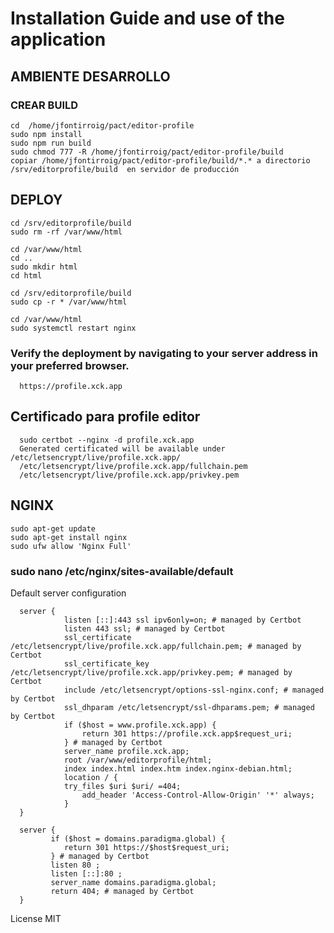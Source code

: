 # Installation Guide and use of the application

## AMBIENTE DESARROLLO

### CREAR BUILD

```   
cd  /home/jfontirroig/pact/editor-profile
sudo npm install
sudo npm run build
sudo chmod 777 -R /home/jfontirroig/pact/editor-profile/build
copiar /home/jfontirroig/pact/editor-profile/build/*.* a directorio /srv/editorprofile/build  en servidor de producción
```

## DEPLOY 

```
cd /srv/editorprofile/build
sudo rm -rf /var/www/html

cd /var/www/html
cd ..
sudo mkdir html
cd html

cd /srv/editorprofile/build
sudo cp -r * /var/www/html

cd /var/www/html
sudo systemctl restart nginx
```

###  Verify the deployment by navigating to your server address in your preferred browser.

```
  https://profile.xck.app
```

## Certificado para profile editor

```
  sudo certbot --nginx -d profile.xck.app
  Generated certificated will be available under /etc/letsencrypt/live/profile.xck.app/
  /etc/letsencrypt/live/profile.xck.app/fullchain.pem
  /etc/letsencrypt/live/profile.xck.app/privkey.pem
```

## NGINX

```
sudo apt-get update
sudo apt-get install nginx
sudo ufw allow 'Nginx Full'
```


### sudo nano /etc/nginx/sites-available/default

Default server configuration

``` 
  server {
            listen [::]:443 ssl ipv6only=on; # managed by Certbot
            listen 443 ssl; # managed by Certbot
            ssl_certificate /etc/letsencrypt/live/profile.xck.app/fullchain.pem; # managed by Certbot
            ssl_certificate_key /etc/letsencrypt/live/profile.xck.app/privkey.pem; # managed by Certbot
            include /etc/letsencrypt/options-ssl-nginx.conf; # managed by Certbot
            ssl_dhparam /etc/letsencrypt/ssl-dhparams.pem; # managed by Certbot
            if ($host = www.profile.xck.app) {
                return 301 https://profile.xck.app$request_uri;
            } # managed by Certbot
            server_name profile.xck.app;
            root /var/www/editorprofile/html;
            index index.html index.htm index.nginx-debian.html;
            location / {
            try_files $uri $uri/ =404;
                add_header 'Access-Control-Allow-Origin' '*' always;
            }
  }

  server {
         if ($host = domains.paradigma.global) {
            return 301 https://$host$request_uri;
         } # managed by Certbot
         listen 80 ;
         listen [::]:80 ;
         server_name domains.paradigma.global;
         return 404; # managed by Certbot
  }
``` 

License
MIT
